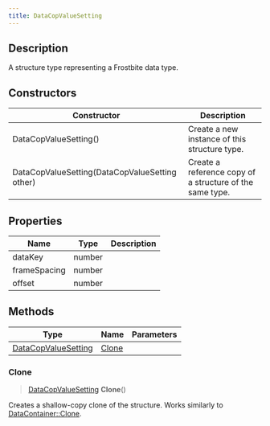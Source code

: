 ```yaml
---
title: DataCopValueSetting
---
```

## Description

A structure type representing a Frostbite data type.

## Constructors

| Constructor                                    | Description                                              |
| ---------------------------------------------- | -------------------------------------------------------- |
| DataCopValueSetting()                          | Create a new instance of this structure type.            |
| DataCopValueSetting(DataCopValueSetting other) | Create a reference copy of a structure of the same type. |

## Properties

| Name         | Type   | Description |
| ------------ | ------ | ----------- |
| dataKey      | number |             |
| frameSpacing | number |             |
| offset       | number |             |

## Methods

| Type                                       | Name            | Parameters |
| ------------------------------------------ | --------------- | ---------- |
| [DataCopValueSetting](/vext/ref/fb/datacopvaluesetting/) | [Clone](#clone) |            |

### Clone

> [DataCopValueSetting](/vext/ref/fb/datacopvaluesetting/) **Clone**()

Creates a shallow-copy clone of the structure. Works similarly to [DataContainer::Clone](/vext/ref/shared/class/datacontainer#clone).
